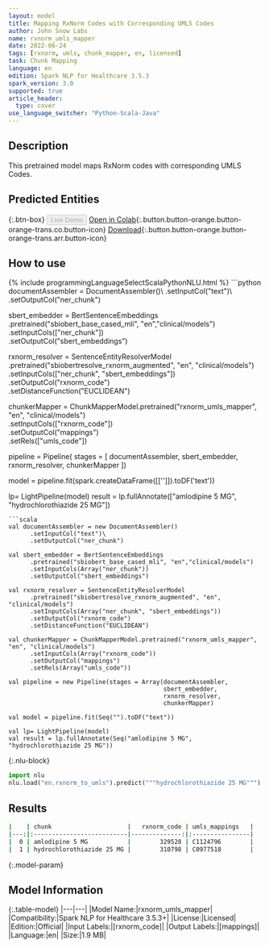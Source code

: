 ```yaml
---
layout: model
title: Mapping RxNorm Codes with Corresponding UMLS Codes
author: John Snow Labs
name: rxnorm_umls_mapper
date: 2022-06-24
tags: [rxnorm, umls, chunk_mapper, en, licensed]
task: Chunk Mapping
language: en
edition: Spark NLP for Healthcare 3.5.3
spark_version: 3.0
supported: true
article_header:
  type: cover
use_language_switcher: "Python-Scala-Java"
---
```


## Description

This pretrained model maps RxNorm codes with corresponding UMLS Codes.

## Predicted Entities



{:.btn-box}
<button class="button button-orange" disabled>Live Demo</button>
[Open in Colab](https://colab.research.google.com/github/JohnSnowLabs/spark-nlp-workshop/blob/master/tutorials/Certification_Trainings/Healthcare/26.Chunk_Mapping.ipynb){:.button.button-orange.button-orange-trans.co.button-icon}
[Download](https://s3.amazonaws.com/auxdata.johnsnowlabs.com/clinical/models/rxnorm_umls_mapper_en_3.5.3_3.0_1656088714126.zip){:.button.button-orange.button-orange-trans.arr.button-icon}

## How to use



<div class="tabs-box" markdown="1">
{% include programmingLanguageSelectScalaPythonNLU.html %}
```python
documentAssembler = DocumentAssembler()\
      .setInputCol("text")\
      .setOutputCol("ner_chunk")

sbert_embedder = BertSentenceEmbeddings\
      .pretrained("sbiobert_base_cased_mli", "en","clinical/models")\
      .setInputCols(["ner_chunk"])\
      .setOutputCol("sbert_embeddings")
    
rxnorm_resolver = SentenceEntityResolverModel\
      .pretrained("sbiobertresolve_rxnorm_augmented", "en", "clinical/models")\
      .setInputCols(["ner_chunk", "sbert_embeddings"])\
      .setOutputCol("rxnorm_code")\
      .setDistanceFunction("EUCLIDEAN")

chunkerMapper = ChunkMapperModel.pretrained("rxnorm_umls_mapper", "en", "clinical/models")\
      .setInputCols(["rxnorm_code"])\
      .setOutputCol("mappings")\
      .setRels(["umls_code"])


pipeline = Pipeline(
    stages = [
        documentAssembler,
        sbert_embedder,
        rxnorm_resolver,
        chunkerMapper
        ])

model = pipeline.fit(spark.createDataFrame([['']]).toDF('text')) 

lp= LightPipeline(model)
result = lp.fullAnnotate(["amlodipine 5 MG", "hydrochlorothiazide 25 MG"])
```
```scala
val documentAssembler = new DocumentAssembler()
      .setInputCol("text")\
      .setOutputCol("ner_chunk")

val sbert_embedder = BertSentenceEmbeddings
      .pretrained("sbiobert_base_cased_mli", "en","clinical/models")
      .setInputCols(Array("ner_chunk"))
      .setOutputCol("sbert_embeddings")
    
val rxnorm_resolver = SentenceEntityResolverModel
      .pretrained("sbiobertresolve_rxnorm_augmented", "en", "clinical/models")
      .setInputCols(Array("ner_chunk", "sbert_embeddings"))
      .setOutputCol("rxnorm_code")
      .setDistanceFunction("EUCLIDEAN")

val chunkerMapper = ChunkMapperModel.pretrained("rxnorm_umls_mapper", "en", "clinical/models")
      .setInputCols(Array("rxnorm_code"))
      .setOutputCol("mappings")
      .setRels(Array("umls_code"))

val pipeline = new Pipeline(stages = Array(documentAssembler,
                                           sbert_embedder,
                                           rxnorm_resolver,
                                           chunkerMapper)

val model = pipeline.fit(Seq("").toDF("text"))

val lp= LightPipeline(model)
val result = lp.fullAnnotate(Seq("amlodipine 5 MG", "hydrochlorothiazide 25 MG"))
```


{:.nlu-block}
```python
import nlu
nlu.load("en.rxnorm_to_umls").predict("""hydrochlorothiazide 25 MG""")
```

</div>

## Results

```bash
|    | chunk                     |   rxnorm_code | umls_mappings   |
|---:|:--------------------------|--------------:|:----------------|
|  0 | amlodipine 5 MG           |        329528 | C1124796        |
|  1 | hydrochlorothiazide 25 MG |        310798 | C0977518        |
```

{:.model-param}
## Model Information

{:.table-model}
|---|---|
|Model Name:|rxnorm_umls_mapper|
|Compatibility:|Spark NLP for Healthcare 3.5.3+|
|License:|Licensed|
|Edition:|Official|
|Input Labels:|[rxnorm_code]|
|Output Labels:|[mappings]|
|Language:|en|
|Size:|1.9 MB|